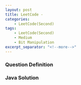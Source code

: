 ```yaml
---
layout: post
title: LeetCode -
categories:
    - LeetCode(Second)
tags:
    - LeetCode(Second)
    - Medium
    - Bit Manipulation
excerpt_separator: "<!--more-->"
---
```


### Question Definition
### Java Solution
```java
```